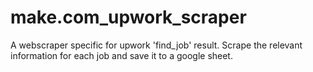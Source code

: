 # make.com_upwork_scraper
A webscraper specific for upwork 'find_job' result. Scrape the relevant information for each job and save it to a google sheet.
